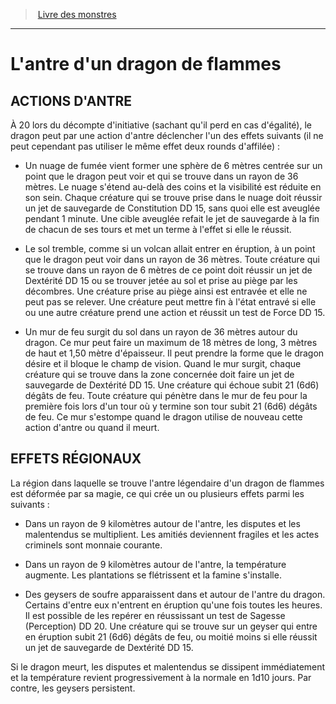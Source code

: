 ﻿> [Livre des monstres](tome_of_beasts_old.md)

---

# L'antre d'un dragon de flammes

## ACTIONS D'ANTRE

À 20 lors du décompte d'initiative (sachant qu'il perd en cas d'égalité), le dragon peut par une action d'antre déclencher l'un des effets suivants (il ne peut cependant pas utiliser le même effet deux rounds d'affilée) :

* Un nuage de fumée vient former une sphère de 6 mètres centrée sur un point que le dragon peut voir et qui se trouve dans un rayon de 36 mètres. Le nuage s'étend au-delà des coins et la visibilité est réduite en son sein. Chaque créature qui se trouve prise dans le nuage doit réussir un jet de sauvegarde de Constitution DD 15, sans quoi elle est aveuglée pendant 1 minute. Une cible aveuglée refait le jet de sauvegarde à la fin de chacun de ses tours et met un terme à l'effet si elle le réussit.

* Le sol tremble, comme si un volcan allait entrer en éruption, à un point que le dragon peut voir dans un rayon de 36 mètres. Toute créature qui se trouve dans un rayon de 6 mètres de ce point doit réussir un jet de Dextérité DD 15 ou se trouver jetée au sol et prise au piège par les décombres. Une créature prise au piège ainsi est entravée et elle ne peut pas se relever. Une créature peut mettre fin à l'état entravé si elle ou une autre créature prend une action et réussit un test de Force DD 15.

* Un mur de feu surgit du sol dans un rayon de 36 mètres autour du dragon. Ce mur peut faire un maximum de 18 mètres de long, 3 mètres de haut et 1,50 mètre d'épaisseur. Il peut prendre la forme que le dragon désire et il bloque le champ de vision. Quand le mur surgit, chaque créature qui se trouve dans la zone concernée doit faire un jet de sauvegarde de Dextérité DD 15. Une créature qui échoue subit 21 (6d6) dégâts de feu. Toute créature qui pénètre dans le mur de feu pour la première fois lors d'un tour où y termine son tour subit 21 (6d6) dégâts de feu. Ce mur s'estompe quand le dragon utilise de nouveau cette action d'antre ou quand il meurt.

## EFFETS RÉGIONAUX

La région dans laquelle se trouve l'antre légendaire d'un dragon de flammes est déformée par sa magie, ce qui crée un ou plusieurs effets parmi les suivants :

* Dans un rayon de 9 kilomètres autour de l'antre, les disputes et les malentendus se multiplient. Les amitiés deviennent fragiles et les actes criminels sont monnaie courante.

* Dans un rayon de 9 kilomètres autour de l'antre, la température augmente. Les plantations se flétrissent et la famine s'installe.

* Des geysers de soufre apparaissent dans et autour de l'antre du dragon. Certains d'entre eux n'entrent en éruption qu'une fois toutes les heures. Il est possible de les repérer en réussissant un test de Sagesse (Perception) DD 20. Une créature qui se trouve sur un geyser qui entre en éruption subit 21 (6d6) dégâts de feu, ou moitié moins si elle réussit un jet de sauvegarde de Dextérité DD 15.

Si le dragon meurt, les disputes et malentendus se dissipent immédiatement et la température revient progressivement à la normale en 1d10 jours. Par contre, les geysers persistent.

